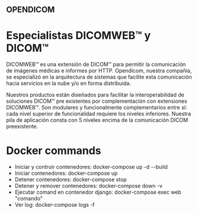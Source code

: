 ## OPENDICOM 
# Especialistas DICOMWEB™ y DICOM™

DICOMWEB™ es una extensión de DICOM™ para permitir la comunicación de imágenes médicas e informes por HTTP. Opendicom, nuestra compañia, se especializó en la arquitectura de sistemas que facilite esta comunicación hacia servicios en la nube y/o en forma distribuida.

Nuestros productos están diseñados para facilitar la interoperabilidad de soluciones DICOM™ pre existentes por complementación con extensiones DICOMWEB™. Son modulares y funcionalmente complementarios entre sí: cada nivel superior de funcionalidad requiere los niveles inferiores. Nuestra pila de aplicación consta con 5 niveles encima de la comunicación DICOM preexistente.

# Docker commands

- Iniciar y contruir contenedores: docker-compose up -d --build
- Iniciar contenedores: docker-compose up
- Detener contenedores: docker-compose stop
- Detener y remover contenedores: docker-compose down -v
- Ejecutar comand en contenedor django: docker-compose exec web "comando"
- Ver log: docker-compose logs -f 
 
